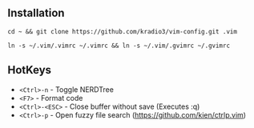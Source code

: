 ## Installation
```
cd ~ && git clone https://github.com/kradio3/vim-config.git .vim

ln -s ~/.vim/.vimrc ~/.vimrc && ln -s ~/.vim/.gvimrc ~/.gvimrc
```

## HotKeys
* ``` <Ctrl>-n ``` - Toggle NERDTree
* ``` <F7> ``` - Format code
* ``` <Ctrl>-<ESC> ``` - Close buffer without save (Executes :q)
* ``` <Ctrl>-p ``` - Open fuzzy file search (https://github.com/kien/ctrlp.vim)

